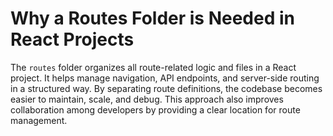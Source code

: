 # Why a Routes Folder is Needed in React Projects

The `routes` folder organizes all route-related logic and files in a React project. It helps manage navigation, API endpoints, and server-side routing in a structured way. By separating route definitions, the codebase becomes easier to maintain, scale, and debug. This approach also improves collaboration among developers by providing a clear location for route management.